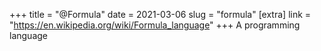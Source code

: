 +++
title = "@Formula"
date = 2021-03-06
slug = "formula"
[extra]
link = "https://en.wikipedia.org/wiki/Formula_language"
+++
A programming language


